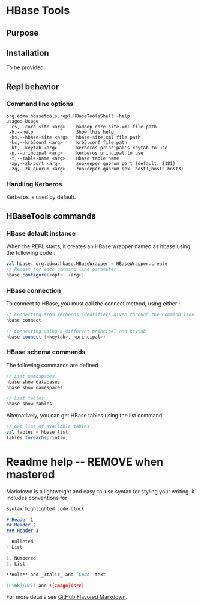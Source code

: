 # HBase Tools

## Purpose

## Installation
To be provided

## Repl behavior

### Command line options
```
org.edma.hbasetools.repl.HBaseToolsShell -help
usage: Usage
 -cs,--core-site <arg>    hadoop core-site.xml file path
 -h,--help                Show this help
 -hs,--hbase-site <arg>   hbase-site.xml file path
 -kc,--krb5conf <arg>     krb5.conf file path
 -kt,--keytab <arg>       kerberos principal's keytab to use
 -p,--principal <arg>     kerberos principal to use
 -t,--table-name <arg>    Hbase table name
 -zp,--zk-port <arg>      zookeeper quorum port (default: 2181)
 -zq,--zk-quorum <arg>    zookeeper quorum (ex: host1,host2,host3)
```

### Handling Kerberos
Kerberos is used by default.

## HBaseTools commands

### HBase default instance
When the REPL starts, it creates an HBase wrapper named as hbase using the following code :
```scala
val hbase: org.edma.hbase.HBaseWrapper = HBaseWrapper.create
// Repeat for each command line parameter
hbase.configure(<opt>, <arg>)
```
### HBase connection
To connect to HBase, you must call the connect method, using either :
```scala
// Connecting from kerberos identifiers given through the command line
hbase connect

// Connecting using a different principal and keytab
hbase connect (<keytab>, <principal>)
```
### HBase schema commands
The following commands are defined
```scala
// List namespaces
hbase show databases
hbase show namespaces

// List tables
hbase show tables
```
Alternatively, you can get HBase tables using the list command
```scala
// Get list of available tables
val tables = hbase list
tables.foreach(println)
```

# Readme help -- REMOVE when mastered
Markdown is a lightweight and easy-to-use syntax for styling your writing. It includes conventions for

```markdown
Syntax highlighted code block

# Header 1
## Header 2
### Header 3

- Bulleted
- List

1. Numbered
2. List

**Bold** and _Italic_ and `Code` text

[Link](url) and ![Image](src)
```
For more details see [GitHub Flavored Markdown](https://guides.github.com/features/mastering-markdown/).
